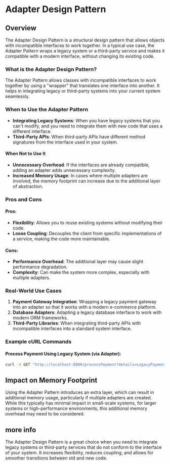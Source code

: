 # Adapter Design Pattern

## Overview

The Adapter Design Pattern is a structural design pattern that allows objects with incompatible interfaces to work together. In a typical use case, the Adapter Pattern wraps a legacy system or a third-party service and makes it compatible with a modern interface, without changing its existing code.

### What is the Adapter Design Pattern?

The Adapter Pattern allows classes with incompatible interfaces to work together by using a "wrapper" that translates one interface into another. It helps in integrating legacy or third-party systems into your current system seamlessly.

### When to Use the Adapter Pattern

- **Integrating Legacy Systems**: When you have legacy systems that you can't modify, and you need to integrate them with new code that uses a different interface.
- **Third-Party APIs**: When third-party APIs have different method signatures from the interface used in your system.
  
#### When Not to Use It

- **Unnecessary Overhead**: If the interfaces are already compatible, adding an adapter adds unnecessary complexity.
- **Increased Memory Usage**: In cases where multiple adapters are involved, the memory footprint can increase due to the additional layer of abstraction.

### Pros and Cons

#### Pros:
- **Flexibility**: Allows you to reuse existing systems without modifying their code.
- **Loose Coupling**: Decouples the client from specific implementations of a service, making the code more maintainable.
  
#### Cons:
- **Performance Overhead**: The additional layer may cause slight performance degradation.
- **Complexity**: Can make the system more complex, especially with multiple adapters.

### Real-World Use Cases

1. **Payment Gateway Integration**: Wrapping a legacy payment gateway into an adapter so that it works with a modern e-commerce platform.
2. **Database Adapters**: Adapting a legacy database interface to work with modern ORM frameworks.
3. **Third-Party Libraries**: When integrating third-party APIs with incompatible interfaces into a standard system interface.

### Example cURL Commands

#### Process Payment Using Legacy System (via Adapter):
```bash
curl -X GET "http://localhost:8080/processPayment?details=LegacyPayment"
```
## Impact on Memory Footprint
Using the Adapter Pattern introduces an extra layer, which can result in additional memory usage, particularly if multiple adapters are created. While this typically has minimal impact in small-scale systems, for larger systems or high-performance environments, this additional memory overhead may need to be considered.

## more info
The Adapter Design Pattern is a great choice when you need to integrate legacy systems or third-party services that do not conform to the interface of your system. It increases flexibility, reduces coupling, and allows for smoother transitions between old and new code.
